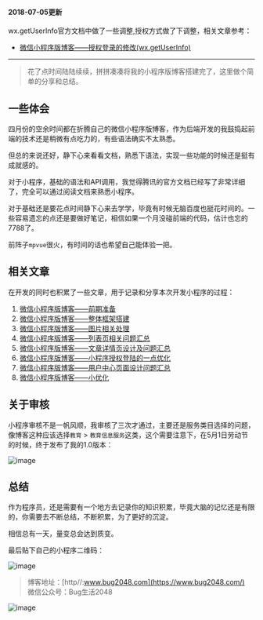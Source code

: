 #### 2018-07-05更新

wx.getUserInfo官方文档中做了一些调整,授权方式做了下调整，相关文章参考：
- [微信小程序版博客——授权登录的修改(wx.getUserInfo)](https://www.bug2048.com/wechat20180705/)

--------------------------------------------------------------------------------
> 花了点时间陆陆续续，拼拼凑凑将我的小程序版博客搭建完了，这里做个简单的分享和总结。

## 一些体会

四月份的空余时间都在折腾自己的微信小程序版博客，作为后端开发的我鼓捣起前端的技术还是稍微有点吃力的，有些语法确实不太熟悉。

但总的来说还好，静下心来看看文档，熟悉下语法，实现一些功能的时候还是挺有成就感的。

对于小程序，基础的语法和API调用，我觉得腾讯的官方文档已经写了非常详细了，完全可以通过阅读文档来熟悉小程序。

对于基础还是要花点时间静下心来去学学，毕竟有时候无脑百度也挺花时间的。一些容易遗忘的点还是要做好笔记，相信如果一个月没碰前端的代码，估计也忘的7788了。

前阵子`mpvue`很火，有时间的话也希望自己能体验一把。

## 相关文章

在开发的同时也积累了一些文章，用于记录和分享本次开发小程序的过程：

1. [微信小程序版博客——前期准备](https://www.bug2048.com/wechat20180419/)
2. [微信小程序版博客——整体框架搭建](https://www.bug2048.com/wechat20180421/)
3. [微信小程序版博客——图片相关处理](https://www.bug2048.com/wechat20180424/)
4. [微信小程序版博客——列表页相关问题汇总](https://www.bug2048.com/wechat20180425/)
5. [微信小程序版博客——文章详情页设计及问题汇总](https://www.bug2048.com/wechat20180428/)
6. [微信小程序版博客——小程序授权登陆的一点优化](https://www.bug2048.com/wechat20180429/)
7. [微信小程序版博客——用户中心页面设计问题汇总](https://www.bug2048.com/wechat20180501/)
8. [微信小程序版博客——小优化](https://www.bug2048.com/wechat20180502/)

## 关于审核

小程序审核不是一帆风顺，我审核了三次才通过，主要还是服务类目选择的问题，像博客这种应该选择`教育` > `教育信息服务`这类，这个需要注意下，在5月1日劳动节的时候，终于发布了我的1.0版本：

![image](http://image.bug2048.com/1525220924740.jpg)

## 总结

作为程序员，还是需要有一个地方去记录你的知识积累，毕竟大脑的记忆还是有限的，你需要去不断总结，不断积累，为了更好的沉淀。

相信总有一天，量变总会达到质变。

最后贴下自己的小程序二维码：

![image](http://image.bug2048.com/gh_e63f2dcd02ee_258.jpg)


> 博客地址：[http//:www.bug2048.com](https://www.bug2048.com/)  
> 微信公众号：Bug生活2048

![image](https://www.bug2048.com//content/images/2018/02/qrcode_for_gh_cac1ef8c9733_258.jpg)
